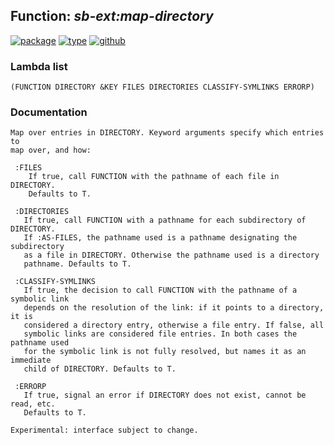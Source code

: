 ## Function: ***sb-ext:map-directory***
[![package](https://img.shields.io/badge/Package-SB--EXT-5f9ea0.svg?style=social&colorA=999999)](../) [![type](https://img.shields.io/badge/Type-Function-5f9ea0.svg?style=social&colorA=999999)](../#function) [![github](https://img.shields.io/badge/GitHub-View_the_source-5f9ea0.svg?style=social&colorA=999999&logo=github)](https://github.com/sbcl/sbcl/blob/master/src/code/filesys.lisp/) 
### Lambda list
```
(FUNCTION DIRECTORY &KEY FILES DIRECTORIES CLASSIFY-SYMLINKS ERRORP)
```
### Documentation
```
Map over entries in DIRECTORY. Keyword arguments specify which entries to
map over, and how:

 :FILES
    If true, call FUNCTION with the pathname of each file in DIRECTORY.
    Defaults to T.

 :DIRECTORIES
   If true, call FUNCTION with a pathname for each subdirectory of DIRECTORY.
   If :AS-FILES, the pathname used is a pathname designating the subdirectory
   as a file in DIRECTORY. Otherwise the pathname used is a directory
   pathname. Defaults to T.

 :CLASSIFY-SYMLINKS
   If true, the decision to call FUNCTION with the pathname of a symbolic link
   depends on the resolution of the link: if it points to a directory, it is
   considered a directory entry, otherwise a file entry. If false, all
   symbolic links are considered file entries. In both cases the pathname used
   for the symbolic link is not fully resolved, but names it as an immediate
   child of DIRECTORY. Defaults to T.

 :ERRORP
   If true, signal an error if DIRECTORY does not exist, cannot be read, etc.
   Defaults to T.

Experimental: interface subject to change.
```
